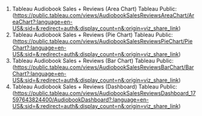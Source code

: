1) Tableau Audiobook Sales + Reviews (Area Chart)
Tableau Public: (https://public.tableau.com/views/AudiobookSalesReviewsAreaChart/AreaChart?:language=en-US&:sid=&:redirect=auth&:display_count=n&:origin=viz_share_link)
2) Tableau Audiobook Sales + Reviews (Pie Chart)
Tableau Public: (https://public.tableau.com/views/AudiobookSalesReviewsPieChart/PieChart?:language=en-US&:sid=&:redirect=auth&:display_count=n&:origin=viz_share_link)
3) Tableau Audiobook Sales + Reviews (Bar Chart)
Tableau Public: (https://public.tableau.com/views/AudiobookSalesReviewsBarChart/BarChart?:language=en-US&:sid=&:redirect=auth&:display_count=n&:origin=viz_share_link)
4) Tableau Audiobook Sales + Reviews (Dashboard)
Tableau Public: (https://public.tableau.com/views/AudiobookSalesReviewsDashboard_17597643824400/AudiobookDashboard?:language=en-US&:sid=&:redirect=auth&:display_count=n&:origin=viz_share_link)
